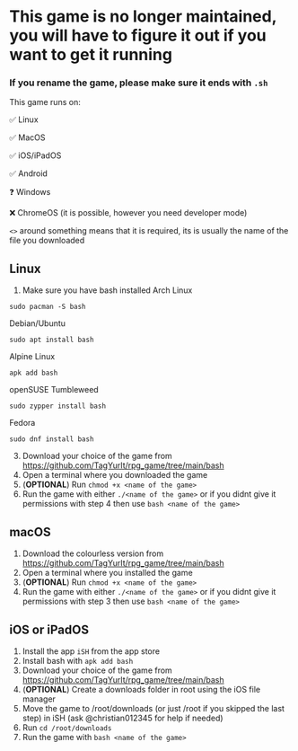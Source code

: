 # This game is no longer maintained, you will have to figure it out if you want to get it running
### If you rename the game, please make sure it ends with `.sh`
This game runs on:

✅ Linux

✅ MacOS

✅ iOS/iPadOS

✅ Android

❓ Windows

❌ ChromeOS (it is possible, however you need developer mode)

`<>` around something means that it is required, its is usually the name of the file you downloaded

## Linux
1. Make sure you have bash installed
Arch Linux

`sudo pacman -S bash`

Debian/Ubuntu

`sudo apt install bash`

Alpine Linux

`apk add bash`

openSUSE Tumbleweed

`sudo zypper install bash`

Fedora

`sudo dnf install bash`

3. Download your choice of the game from <https://github.com/TagYurIt/rpg_game/tree/main/bash>
4. Open a terminal where you downloaded the game
5. (**OPTIONAL**) Run `chmod +x <name of the game>`
6. Run the game with either `./<name of the game>` or if you didnt give it permissions with step 4 then use `bash <name of the game>`

## macOS
1. Download the colourless version from <https://github.com/TagYurIt/rpg_game/tree/main/bash>
2.  Open a terminal where you installed the game
3. (**OPTIONAL**) Run `chmod +x <name of the game>`
4. Run the game with either `./<name of the game>` or if you didnt give it permissions with step 3 then use `bash <name of the game>`

## iOS or iPadOS
1. Install the app `iSH` from the app store
2. Install bash with `apk add bash`
3. Download your choice of the game from <https://github.com/TagYurIt/rpg_game/tree/main/bash>
4. (**OPTIONAL**) Create a downloads folder in root using the iOS file manager
4. Move the game to /root/downloads (or just /root if you skipped the last step) in iSH (ask @christian012345 for help if needed)
5. Run `cd /root/downloads`
6. Run the game with `bash <name of the game>`
